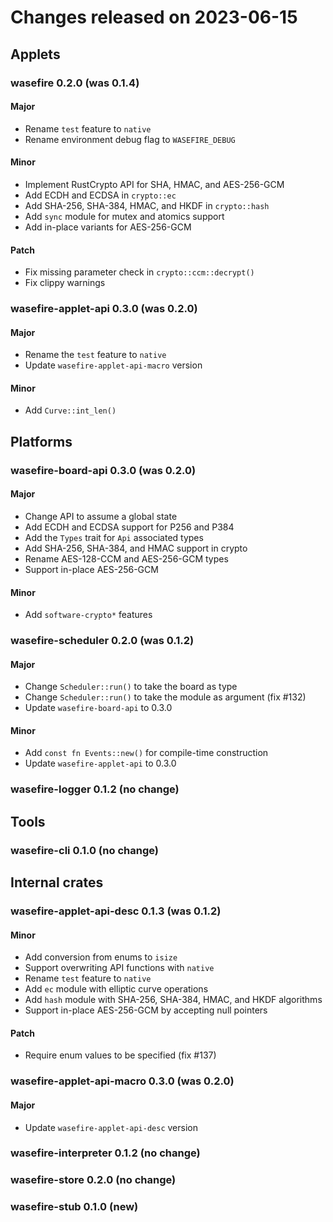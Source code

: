 # Changes released on 2023-06-15

## Applets

### wasefire 0.2.0 (was 0.1.4)

#### Major

- Rename `test` feature to `native`
- Rename environment debug flag to `WASEFIRE_DEBUG`

#### Minor

- Implement RustCrypto API for SHA, HMAC, and AES-256-GCM
- Add ECDH and ECDSA in `crypto::ec`
- Add SHA-256, SHA-384, HMAC, and HKDF in `crypto::hash`
- Add `sync` module for mutex and atomics support
- Add in-place variants for AES-256-GCM

#### Patch

- Fix missing parameter check in `crypto::ccm::decrypt()`
- Fix clippy warnings

### wasefire-applet-api 0.3.0 (was 0.2.0)

#### Major

- Rename the `test` feature to `native`
- Update `wasefire-applet-api-macro` version

#### Minor

- Add `Curve::int_len()`

## Platforms

### wasefire-board-api 0.3.0 (was 0.2.0)

#### Major

- Change API to assume a global state
- Add ECDH and ECDSA support for P256 and P384
- Add the `Types` trait for `Api` associated types
- Add SHA-256, SHA-384, and HMAC support in crypto
- Rename AES-128-CCM and AES-256-GCM types
- Support in-place AES-256-GCM

#### Minor

- Add `software-crypto*` features

### wasefire-scheduler 0.2.0 (was 0.1.2)

#### Major

- Change `Scheduler::run()` to take the board as type
- Change `Scheduler::run()` to take the module as argument (fix #132)
- Update `wasefire-board-api` to 0.3.0

#### Minor

- Add `const fn Events::new()` for compile-time construction
- Update `wasefire-applet-api` to 0.3.0

### wasefire-logger 0.1.2 (no change)

## Tools

### wasefire-cli 0.1.0 (no change)

## Internal crates

### wasefire-applet-api-desc 0.1.3 (was 0.1.2)

#### Minor

- Add conversion from enums to `isize`
- Support overwriting API functions with `native`
- Rename `test` feature to `native`
- Add `ec` module with elliptic curve operations
- Add `hash` module with SHA-256, SHA-384, HMAC, and HKDF algorithms
- Support in-place AES-256-GCM by accepting null pointers

#### Patch

- Require enum values to be specified (fix #137)

### wasefire-applet-api-macro 0.3.0 (was 0.2.0)

#### Major

- Update `wasefire-applet-api-desc` version

### wasefire-interpreter 0.1.2 (no change)

### wasefire-store 0.2.0 (no change)

### wasefire-stub 0.1.0 (new)
